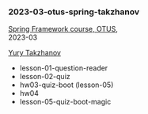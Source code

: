 ### 2023-03-otus-spring-takzhanov

[Spring Framework course, OTUS](https://otus.ru/lessons/javaspring/),  
2023-03  

[Yury Takzhanov](https://takzhanov.github.io/)

* lesson-01-question-reader
* lesson-02-quiz
* hw03-quiz-boot (lesson-05)
* hw04
* lesson-05-quiz-boot-magic